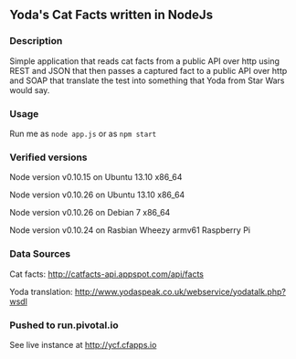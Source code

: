 ## Yoda's Cat Facts written in NodeJs

### Description

Simple application that reads cat facts from a public API over http using REST and JSON that then passes a captured fact to a public API over http and SOAP that translate the test into something that Yoda from Star Wars would say.

### Usage

Run me as `node app.js` or as `npm start`

### Verified versions

Node version v0.10.15 on Ubuntu 13.10 x86_64

Node version v0.10.26 on Ubuntu 13.10 x86_64

Node version v0.10.26 on Debian 7 x86_64

Node version v0.10.24 on Rasbian Wheezy armv61 Raspberry Pi

### Data Sources

Cat facts: http://catfacts-api.appspot.com/api/facts

Yoda translation: http://www.yodaspeak.co.uk/webservice/yodatalk.php?wsdl

### Pushed to run.pivotal.io

See live instance at http://ycf.cfapps.io

